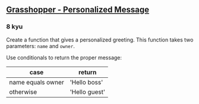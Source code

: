 <h2><a href=https://www.codewars.com/kata/5772da22b89313a4d50012f7/train/python target="_blank">Grasshopper - Personalized Message</a></h2><h3>8 kyu</h3><p>Create a function that gives a personalized greeting. This function takes two parameters: <code>name</code> and <code>owner</code>.</p><p>Use conditionals to return the proper message:</p><table><thead><tr><th>case</th><th>return</th></tr></thead><tbody><tr><td>name equals owner</td><td>'Hello boss'</td></tr><tr><td>otherwise</td><td>'Hello guest'</td></tr></tbody></table>